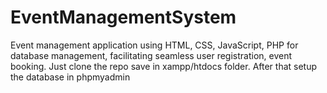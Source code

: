 # EventManagementSystem
Event management application using HTML, CSS, JavaScript, PHP for database
management, facilitating seamless user registration, event booking.
Just clone the repo save in xampp/htdocs folder.
After that setup the database in phpmyadmin
